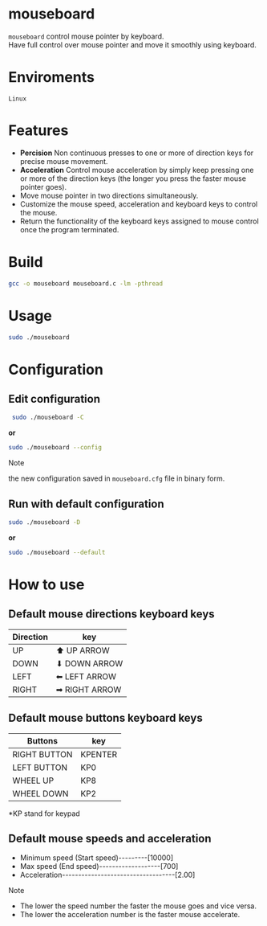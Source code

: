 # mouseboard

```mouseboard``` control mouse pointer by keyboard.<br>
Have full control over mouse pointer and move it smoothly using keyboard.

# Enviroments
  ```Linux```

# Features
- __Percision__ Non continuous presses to one or more of direction keys for precise mouse movement.
- __Acceleration__ Control mouse acceleration by simply keep pressing one or more of the direction keys (the longer you press the faster mouse pointer goes).
- Move mouse pointer in two directions simultaneously.
- Customize the mouse speed, acceleration and keyboard keys to control the mouse.
- Return the functionality of the keyboard keys assigned to mouse control once the program terminated.

# Build
```bash
gcc -o mouseboard mouseboard.c -lm -pthread
```

# Usage
```bash
sudo ./mouseboard
```

# Configuration
## Edit configuration
```bash
 sudo ./mouseboard -C
```
__or__

```bash
sudo ./mouseboard --config
```
> [!NOTE]
> the new configuration saved in ```mouseboard.cfg``` file in binary form.

## Run with default configuration

```bash
sudo ./mouseboard -D
```
__or__

```bash
sudo ./mouseboard --default
```
# How to use

## Default mouse directions keyboard keys
| Direction     | key             |
| ------------- | ----------------|
| UP            | ⬆ UP ARROW     |
| DOWN          | ⬇ DOWN ARROW   |
| LEFT          | ⬅ LEFT ARROW   |
| RIGHT         | ➡ RIGHT ARROW  |

## Default mouse buttons keyboard keys
| Buttons       | key      |
| --------------| ---------|
| RIGHT BUTTON  | KPENTER  |
| LEFT BUTTON   | KP0      |
| WHEEL UP      | KP8      |
| WHEEL DOWN    | KP2      |

*KP stand for keypad

## Default mouse speeds and acceleration
- Minimum speed (Start speed)---------[10000]
- Max speed (End speed)-------------------[700]
- Acceleration-----------------------------------[2.00]
  
> [!NOTE]
> * The lower the speed number the faster the mouse goes and vice versa.
> * The lower the acceleration number is the faster mouse accelerate.
